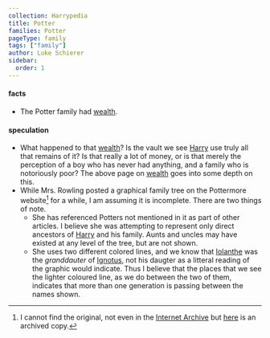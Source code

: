 ```yaml
---
collection: Harrypedia
title: Potter
families: Potter
pageType: family
tags: ["family"]
author: Luke Schierer
sidebar:
  order: 1
---
```


#### facts

- The Potter family had [wealth][].

[wealth]: ./wealth

#### speculation

- What happened to that [wealth][]? Is the vault we see [Harry][] use truly
  all that remains of it? Is that really a lot of money, or is that merely the
  perception of a boy who has never had anything, and a family who is
  notoriously poor? The above page on [wealth][] goes into some depth on this.
- While Mrs. Rowling posted a graphical family tree on the Pottermore website[^241222-1] for a while, I am assuming it is incomplete.  There are two things of note.
  * She has referenced Potters not mentioned in it as part of other articles. I believe she was attempting to represent only direct ancestors of [Harry] and his family.  Aunts and uncles may have existed at any level of the tree, but are not shown.
  * She uses two different colored lines, and we know that [Iolanthe] was the *granddauter* of [Ignotus], not his daugter as a litteral reading of the graphic would indicate.  Thus I believe that the places that we see the lighter coloured line, as we do between the two of them, indicates that more than one generation is passing between the names shown.

[Harry]: /harrypedia/people/potter/harry_james/
[Ignotus]: /harrypedia/people/peverell/ignotus/
[Iolanthe]: /harrypedia/people/peverell/iolanthe/

[^241222-1]: I cannot find the original, not even in the [Internet Archive] but [here](https://harrypotter.fandom.com/wiki/Potter_family?file=Potterfamilytree-pottermore.jpg) is an archived copy.

[Internet Archive]: https://archive.org
